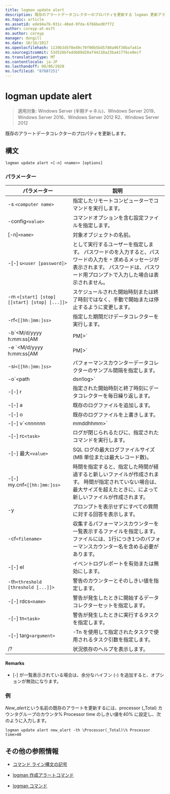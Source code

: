 ```yaml
---
title: logman update alert
description: 既存のアラートデータコレクターのプロパティを更新する logman 更新アラートコマンドの参照記事です。
ms.topic: article
ms.assetid: ede94a76-931c-40ed-9fda-6766bed8ff72
author: coreyp-at-msft
ms.author: coreyp
manager: dongill
ms.date: 10/16/2017
ms.openlocfilehash: 1139b3d5f8e49c70f00b5bd5780a96f30bafa41e
ms.sourcegitcommit: 53d526bfeddb89d28af44210a23ba417f6ce0ecf
ms.translationtype: MT
ms.contentlocale: ja-JP
ms.lasthandoff: 08/06/2020
ms.locfileid: "87887251"
---
```

# <a name="logman-update-alert"></a>logman update alert

> 適用対象: Windows Server (半期チャネル)、Windows Server 2019、Windows Server 2016、Windows Server 2012 R2、Windows Server 2012

既存のアラートデータコレクターのプロパティを更新します。

## <a name="syntax"></a>構文

```
logman update alert <[-n] <name>> [options]
```

### <a name="parameters"></a>パラメーター

| パラメーター | 説明 |
| --------- | ----------- |
| -s `<computer name>` | 指定したリモートコンピューターでコマンドを実行します。 |
| -config`<value>` | コマンドオプションを含む設定ファイルを指定します。 |
| [-n]`<name>` | 対象オブジェクトの名前。 |
| -[-] u`<user [password]>` | として実行するユーザーを指定します。 パスワードのを入力すると、パスワードの入力を `*` 求めるメッセージが表示されます。 パスワードは、パスワード用プロンプトで入力した場合は表示されません。 |
| -m `<[start] [stop] [[start] [stop] [...]]>` | スケジュールされた開始時刻または終了時刻ではなく、手動で開始または停止するように変更します。 |
| -rf`<[[hh:]mm:]ss>` | 指定した期間だけデータコレクターを実行します。 |
| -b`<M/d/yyyy h:mm:ss[AM|PM]>` | 指定された時間にデータの収集を開始します。 |
| -e `<M/d/yyyy h:mm:ss[AM|PM]>` | 指定された時間にデータ収集を終了します。 |
| -si`<[[hh:]mm:]ss>` | パフォーマンスカウンターデータコレクターのサンプル間隔を指定します。 |
| -o`<path|dsn!log>` | SQL データベースの出力ログファイルまたは DSN およびログセット名を指定します。 |
| -[-] r | 指定された開始時刻と終了時刻にデータコレクターを毎日繰り返します。 |
| -[-] a | 既存のログファイルを追加します。 |
| -[-] o | 既存のログファイルを上書きします。 |
| -[-] v`<nnnnnn|mmddhhmm>` | ファイルのバージョン管理情報をログファイル名の末尾にアタッチします。 |
| -[-] rc`<task>` | ログが閉じられるたびに、指定されたコマンドを実行します。 |
| -[-] 最大`<value>` | SQL ログの最大ログファイルサイズ (MB 単位または最大レコード数)。 |
| -[-] my.cnf`<[[hh:]mm:]ss>` | 時間を指定すると、指定した時間が経過すると新しいファイルが作成されます。 時間が指定されていない場合は、最大サイズを超えたときに、によって新しいファイルが作成されます。 |
| -y | プロンプトを表示せずにすべての質問に対する回答を表示します。 |
| -cf`<filename>` | 収集するパフォーマンスカウンターを一覧表示するファイルを指定します。 ファイルには、1行につき1つのパフォーマンスカウンター名を含める必要があります。 |
| -[-] el | イベントログレポートを有効または無効にします。 |
| -th`<threshold [threshold [...]]>` | 警告のカウンターとそのしきい値を指定します。 |
| -[-] rdcs`<name>` | 警告が発生したときに開始するデータコレクターセットを指定します。 |
| -[-] tn`<task>` | 警告が発生したときに実行するタスクを指定します。 |
| -[-] targ`<argument>` | -Tn を使用して指定されたタスクで使用されるタスク引数を指定します。 |
| /? | 状況依存のヘルプを表示します。 |

#### <a name="remarks"></a>Remarks

- [-] が一覧表示されている場合は、余分なハイフン (-) を追加すると、オプションが無効になります。

### <a name="examples"></a>例

*New_alert*という名前の既存のアラートを更新するには、processor (_Total) カウンタグループのカウンタ% Processor time のしきい値を40% に設定し、次のように入力します。

```
logman update alert new_alert -th \Processor(_Total)\% Processor time>40
```

## <a name="additional-references"></a>その他の参照情報

- [コマンド ライン構文の記号](command-line-syntax-key.md)

- [logman 作成アラートコマンド](logman-create-alert.md)

- [logman コマンド](logman.md)
